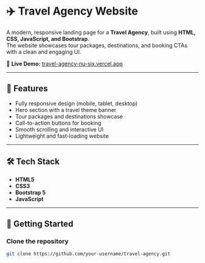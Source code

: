 # ✈️ Travel Agency Website

A modern, responsive landing page for a **Travel Agency**, built using **HTML, CSS, JavaScript, and Bootstrap**.  
The website showcases tour packages, destinations, and booking CTAs with a clean and engaging UI.

🔗 **Live Demo:** [travel-agency-nu-six.vercel.app](https://travel-agency-nu-six.vercel.app/)

---

## 📌 Features
- Fully responsive design (mobile, tablet, desktop)
- Hero section with a travel theme banner
- Tour packages and destinations showcase
- Call-to-action buttons for booking
- Smooth scrolling and interactive UI
- Lightweight and fast-loading website

---

## 🛠️ Tech Stack
- **HTML5**
- **CSS3**
- **Bootstrap 5**
- **JavaScript**

---

## 🚀 Getting Started

### Clone the repository
```bash
git clone https://github.com/your-username/travel-agency.git

